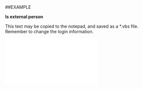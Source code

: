

##EXAMPLE

**Is external person**

This text may be copied to the notepad, and saved as a *.vbs file. Remember to change the login information.

![](../../Examples/vbs/SOPerson.IsExternalPerson.vbs.txt)





